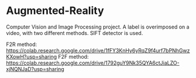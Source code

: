 # Augmented-Reality
Computer Vision and Image Processing project. A label is overimposed on a video, with two different methods. SIFT detector is used.


F2R method: https://colab.research.google.com/drive/1fFY3KnHy6yRqZ9f4urf7bPNhGwzKXowH?usp=sharing
F2F method: https://colab.research.google.com/drive/1792guY9Nk35QYA6ctJiaLZO-xjNQNJaD?usp=sharing
